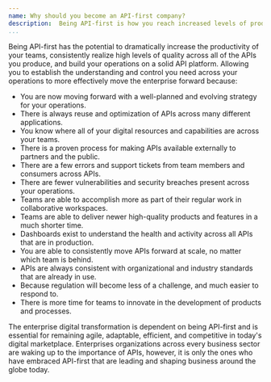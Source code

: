 ```yaml
---
name: Why should you become an API-first company?
description:  Being API-first is how you reach increased levels of productivity across your teams, while ensuring higher levels of quality for each API, and establishing an organization-wide approach to governing all of your APIs, no matter which teams is behind.
...
```


Being API-first has the potential to dramatically increase the productivity of your teams, consistently realize high levels of quality across all of the APIs you produce, and build your operations on a solid API platform. Allowing you to establish the understanding and control you need across your operations to more effectively move the enterprise forward because:

- You are now moving forward with a well-planned and evolving strategy for your operations.
- There is always reuse and optimization of APIs across many different applications.
- You know where all of your digital resources and capabilities are across your teams.
- There is a proven process for making APIs available externally to partners and the public.
- There are a few errors and support tickets from team members and consumers across APIs.
- There are fewer vulnerabilities and security breaches present across your operations.
- Teams are able to accomplish more as part of their regular work in collaborative workspaces.
- Teams are able to deliver newer high-quality products and features in a much shorter time.
- Dashboards exist to understand the health and activity across all APIs that are in production.
- You are able to consistently move APIs forward at scale, no matter which team is behind.
- APIs are always consistent with organizational and industry standards that are already in use.
- Because regulation will become less of a challenge, and much easier to respond to.
- There is more time for teams to innovate in the development of products and processes.

The enterprise digital transformation is dependent on being API-first and is essential for remaining agile, adaptable, efficient, and competitive in today's digital marketplace. Enterprises organizations across every business sector are waking up to the importance of APIs, however, it is only the ones who have embraced API-first that are leading and shaping business around the globe today.


